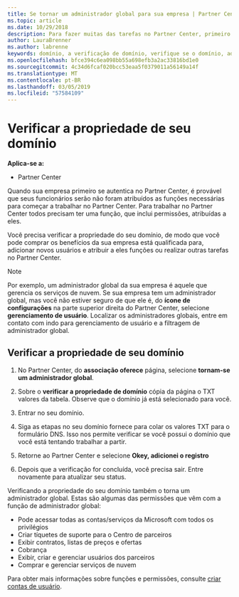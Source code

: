 ```yaml
---
title: Se tornar um administrador global para sua empresa | Partner Center
ms.topic: article
ms.date: 10/29/2018
description: Para fazer muitas das tarefas no Partner Center, primeiro você precisa verificar a propriedade de seu domínio. Muitas tarefas no Partner Center exigem um administrador global. Se sua empresa ainda não tiver uma, você pode se tornar um.
author: LauraBrenner
ms.author: labrenne
keywords: domínio, a verificação de domínio, verifique se o domínio, administrador global, as funções de usuário, permissões
ms.openlocfilehash: bfce394c6ea098bb55a698efb3a2ac33816bd1e0
ms.sourcegitcommit: 4c34d6fcaf020bcc53eaa5f0379011a56149a14f
ms.translationtype: MT
ms.contentlocale: pt-BR
ms.lasthandoff: 03/05/2019
ms.locfileid: "57584109"
---
```

# <a name="verify-your-domain-ownership"></a>Verificar a propriedade de seu domínio

**Aplica-se a:**

- Partner Center

Quando sua empresa primeiro se autentica no Partner Center, é provável que seus funcionários serão não foram atribuídos as funções necessárias para começar a trabalhar no Partner Center. Para trabalhar no Partner Center todos precisam ter uma função, que inclui permissões, atribuídas a eles.  

Você precisa verificar a propriedade do seu domínio, de modo que você pode comprar os benefícios da sua empresa está qualificada para, adicionar novos usuários e atribuir a eles funções ou realizar outras tarefas no Partner Center. 

>[!Note]
>Por exemplo, um administrador global da sua empresa é aquele que gerencia os serviços de nuvem. Se sua empresa tem um administrador global, mas você não estiver seguro de que ele é, do **ícone de configurações** na parte superior direita do Partner Center, selecione **gerenciamento de usuário**. Localizar os administradores globais, entre em contato com indo para gerenciamento de usuário e a filtragem de administrador global.

## <a name="verify-your-domain-ownership"></a>Verificar a propriedade de seu domínio

1. No Partner Center, do **associação oferece** página, selecione **tornam-se um administrador global**. 

2. Sobre o **verificar a propriedade de domínio** cópia da página o TXT valores da tabela. Observe que o domínio já está selecionado para você.

3. Entrar no seu domínio. 

4. Siga as etapas no seu domínio fornece para colar os valores TXT para o formulário DNS.  Isso nos permite verificar se você possui o domínio que você está tentando trabalhar a partir.

5. Retorne ao Partner Center e selecione **Okey, adicionei o registro**

6. Depois que a verificação for concluída, você precisa sair. Entre novamente para atualizar seu status. 

Verificando a propriedade do seu domínio também o torna um administrador global. Estas são algumas das permissões que vêm com a função de administrador global:

- Pode acessar todas as contas/serviços da Microsoft com todos os privilégios 
- Criar tíquetes de suporte para o Centro de parceiros
- Exibir contratos, listas de preços e ofertas
- Cobrança
- Exibir, criar e gerenciar usuários dos parceiros
- Comprar e gerenciar serviços de nuvem

Para obter mais informações sobre funções e permissões, consulte [criar contas de usuário](create-user-accounts-and-set-permissions.md). 
